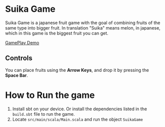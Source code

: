 # Suika Game 
Suika Game is a japanese fruit game with the goal of combining fruits of the same type into bigger fruit. In translation "Suika" means melon, in japanese, which in this game is the biggest fruit you can get.

[GamePlay Demo](https://www.youtube.com/watch?v=coM_Bupgaqc)

## Controls
You can place fruits using the **Arrow Keys**, and drop it by pressing the **Space Bar**.

# How to Run the game
1. Install sbt on your device. Or install the dependencies listed in the `build.sbt` file to run the game.
2. Locate `src/main/scala/Main.scala` and run the object `SuikaGame`

